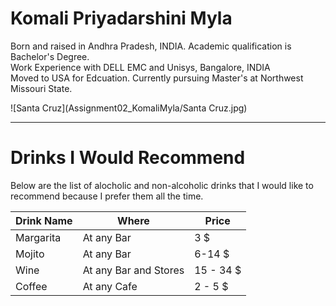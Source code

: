 # Komali Priyadarshini Myla

Born and raised in Andhra Pradesh, INDIA. Academic qualification is Bachelor's Degree.<br>
Work Experience with DELL EMC and Unisys, Bangalore, INDIA<br>
Moved to USA for Edcuation. Currently pursuing Master's at Northwest Missouri State.<br>

![Santa Cruz](Assignment02_KomaliMyla/Santa Cruz.jpg)

*****
# Drinks I Would Recommend

Below are the list of alocholic and non-alcoholic drinks that I would like to recommend because I prefer them all the time.

| Drink Name |        Where              |     Price    |
| ---------- | --------------------------| -------------|
| Margarita  | At any Bar                |  3 $         |
| Mojito     | At any Bar                | 6-14 $       |
| Wine       | At any Bar and Stores     | 15 - 34 $    |
| Coffee     | At any Cafe               | 2 - 5 $      |
       